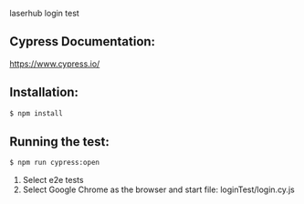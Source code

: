 laserhub login test

## Cypress Documentation:

https://www.cypress.io/

## Installation:

```bash
$ npm install
```

## Running the test:

```bash
$ npm run cypress:open
```

1. Select e2e tests
2. Select Google Chrome as the browser and start file:
 loginTest/login.cy.js
